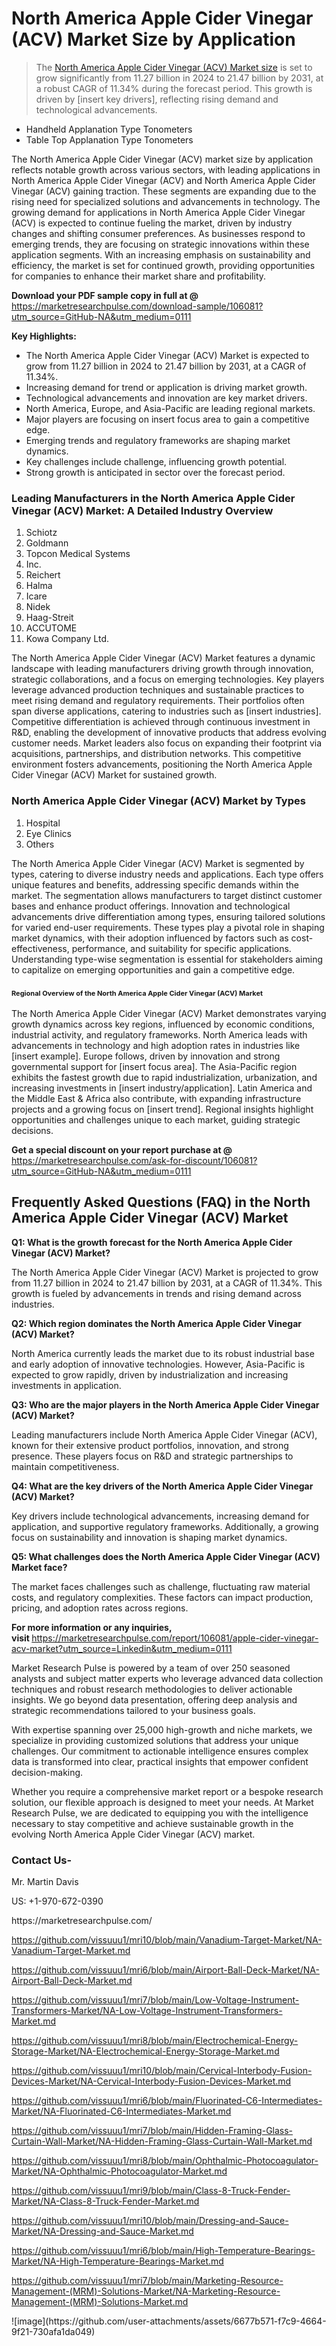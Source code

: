 <h1>North America Apple Cider Vinegar (ACV) Market&nbsp;Size by Application</h1><blockquote><p>The <a href="https://marketresearchpulse.com/download-sample/106081?utm_source=GitHub-NA&amp;utm_medium=0111">North America Apple Cider Vinegar (ACV) Market size</a> is set to grow significantly from 11.27 billion in 2024 to 21.47 billion by 2031, at a robust CAGR of 11.34% during the forecast period. This growth is driven by [insert key drivers], reflecting rising demand and technological advancements.</p></blockquote><ul><li>Handheld Applanation Type Tonometers<li> Table Top Applanation Type Tonometers</li></ul><p>The North America Apple Cider Vinegar (ACV) market size by application reflects notable growth across various sectors, with leading applications in North America Apple Cider Vinegar (ACV) and North America Apple Cider Vinegar (ACV) gaining traction. These segments are expanding due to the rising need for specialized solutions and advancements in technology. The growing demand for applications in North America Apple Cider Vinegar (ACV) is expected to continue fueling the market, driven by industry changes and shifting consumer preferences. As businesses respond to emerging trends, they are focusing on strategic innovations within these application segments. With an increasing emphasis on sustainability and efficiency, the market is set for continued growth, providing opportunities for companies to enhance their market share and profitability.</p><p><strong>Download your PDF sample copy in full at @ </strong><a href="https://marketresearchpulse.com/download-sample/106081?utm_source=GitHub-NA&amp;utm_medium=0111">https://marketresearchpulse.com/download-sample/106081?utm_source=GitHub-NA&amp;utm_medium=0111</a></p><p><strong>Key Highlights: </strong></p><ul><li>The North America Apple Cider Vinegar (ACV) Market is expected to grow from 11.27 billion in 2024 to 21.47 billion by 2031, at a CAGR of 11.34%.</li><li>Increasing demand for trend or application is driving market growth.</li><li>Technological advancements and innovation are key market drivers.</li><li>North America, Europe, and Asia-Pacific are leading regional markets.</li><li>Major players are focusing on insert focus area to gain a competitive edge.</li><li>Emerging trends and regulatory frameworks are shaping market dynamics.</li><li>Key challenges include challenge, influencing growth potential.</li><li>Strong growth is anticipated in sector over the forecast period.</li></ul><h3>Leading Manufacturers in the North America Apple Cider Vinegar (ACV) Market: A Detailed Industry Overview</h3><ol><li>Schiotz</li><li>Goldmann</li><li>Topcon Medical Systems</li><li>Inc.</li><li>Reichert</li><li>Halma</li><li>Icare</li><li>Nidek</li><li>Haag-Streit</li><li>ACCUTOME</li><li>Kowa Company Ltd.</li></ol><div class="flex max-w-full flex-col flex-grow"><div class="min-h-8 text-message flex w-full flex-col items-end gap-2 whitespace-normal break-words [.text-message+&amp;]:mt-5" dir="auto" data-message-author-role="assistant" data-message-id="fd8432e4-4910-450d-b182-61b7bfb0a01f" data-message-model-slug="gpt-4o"><div class="flex w-full flex-col gap-1 empty:hidden first:pt-[3px]"><div class="markdown prose w-full break-words dark:prose-invert light"><p>The North America Apple Cider Vinegar (ACV) Market features a dynamic landscape with leading manufacturers driving growth through innovation, strategic collaborations, and a focus on emerging technologies. Key players leverage advanced production techniques and sustainable practices to meet rising demand and regulatory requirements. Their portfolios often span diverse applications, catering to industries such as [insert industries]. Competitive differentiation is achieved through continuous investment in R&amp;D, enabling the development of innovative products that address evolving customer needs. Market leaders also focus on expanding their footprint via acquisitions, partnerships, and distribution networks. This competitive environment fosters advancements, positioning the North America Apple Cider Vinegar (ACV) Market for sustained growth.</p></div></div></div></div><h3>North America Apple Cider Vinegar (ACV) Market by Types</h3><ol><li>Hospital<li> Eye Clinics<li> Others</li></ol><div class="flex max-w-full flex-col flex-grow"><div class="min-h-8 text-message flex w-full flex-col items-end gap-2 whitespace-normal break-words [.text-message+&amp;]:mt-5" dir="auto" data-message-author-role="assistant" data-message-id="084470be-0bb7-4664-bddf-5156b4f41249" data-message-model-slug="gpt-4o-mini"><div class="flex w-full flex-col gap-1 empty:hidden first:pt-[3px]"><div class="markdown prose w-full break-words dark:prose-invert light"><p>The North America Apple Cider Vinegar (ACV) Market is segmented by types, catering to diverse industry needs and applications. Each type offers unique features and benefits, addressing specific demands within the market. The segmentation allows manufacturers to target distinct customer bases and enhance product offerings. Innovation and technological advancements drive differentiation among types, ensuring tailored solutions for varied end-user requirements. These types play a pivotal role in shaping market dynamics, with their adoption influenced by factors such as cost-effectiveness, performance, and suitability for specific applications. Understanding type-wise segmentation is essential for stakeholders aiming to capitalize on emerging opportunities and gain a competitive edge.</p></div></div></div></div><h3><span style="font-size: 11px;">Regional Overview of the North America Apple Cider Vinegar (ACV) Market</span></h3><div class="flex max-w-full flex-col flex-grow"><div class="min-h-8 text-message flex w-full flex-col items-end gap-2 whitespace-normal break-words [.text-message+&amp;]:mt-5" dir="auto" data-message-author-role="assistant" data-message-id="e9038762-ce64-4e30-91c9-9bd413514231" data-message-model-slug="gpt-4o-mini"><div class="flex w-full flex-col gap-1 empty:hidden first:pt-[3px]"><div class="markdown prose w-full break-words dark:prose-invert light"><p>The North America Apple Cider Vinegar (ACV) Market demonstrates varying growth dynamics across key regions, influenced by economic conditions, industrial activity, and regulatory frameworks. North America leads with advancements in technology and high adoption rates in industries like [insert example]. Europe follows, driven by innovation and strong governmental support for [insert focus area]. The Asia-Pacific region exhibits the fastest growth due to rapid industrialization, urbanization, and increasing investments in [insert industry/application]. Latin America and the Middle East &amp; Africa also contribute, with expanding infrastructure projects and a growing focus on [insert trend]. Regional insights highlight opportunities and challenges unique to each market, guiding strategic decisions.</p></div></div></div></div><p><strong>Get a special discount on your report purchase at @ </strong><a href="https://marketresearchpulse.com/ask-for-discount/106081?utm_source=GitHub-NA&amp;utm_medium=0111">https://marketresearchpulse.com/ask-for-discount/106081?utm_source=GitHub-NA&amp;utm_medium=0111</a></p><h2>Frequently Asked Questions (FAQ) in the North America Apple Cider Vinegar (ACV) Market</h2><p><strong>Q1: What is the growth forecast for the North America Apple Cider Vinegar (ACV) Market?</strong></p><p>The North America Apple Cider Vinegar (ACV) Market is projected to grow from 11.27 billion in 2024 to 21.47 billion by 2031, at a CAGR of 11.34%. This growth is fueled by advancements in trends and rising demand across industries.</p><p><strong>Q2: Which region dominates the North America Apple Cider Vinegar (ACV) Market?</strong></p><p>North America currently leads the market due to its robust industrial base and early adoption of innovative technologies. However, Asia-Pacific is expected to grow rapidly, driven by industrialization and increasing investments in application.</p><p><strong>Q3: Who are the major players in the North America Apple Cider Vinegar (ACV) Market?</strong></p><p>Leading manufacturers include North America Apple Cider Vinegar (ACV), known for their extensive product portfolios, innovation, and strong presence. These players focus on R&amp;D and strategic partnerships to maintain competitiveness.</p><p><strong>Q4: What are the key drivers of the North America Apple Cider Vinegar (ACV) Market?</strong></p><p>Key drivers include technological advancements, increasing demand for application, and supportive regulatory frameworks. Additionally, a growing focus on sustainability and innovation is shaping market dynamics.</p><p><strong>Q5: What challenges does the North America Apple Cider Vinegar (ACV) Market face?</strong></p><p>The market faces challenges such as challenge, fluctuating raw material costs, and regulatory complexities. These factors can impact production, pricing, and adoption rates across regions.</p><p><strong>For more information or any inquiries, visit&nbsp;</strong><a href="https://marketresearchpulse.com/report/106081/apple-cider-vinegar-acv-market?utm_source=Linkedin&utm_medium=0111">https://marketresearchpulse.com/report/106081/apple-cider-vinegar-acv-market?utm_source=Linkedin&utm_medium=0111</a></p><p>Market Research Pulse is powered by a team of over 250 seasoned analysts and subject matter experts who leverage advanced data collection techniques and robust research methodologies to deliver actionable insights. We go beyond data presentation, offering deep analysis and strategic recommendations tailored to your business goals.</p><p>With expertise spanning over 25,000 high-growth and niche markets, we specialize in providing customized solutions that address your unique challenges. Our commitment to actionable intelligence ensures complex data is transformed into clear, practical insights that empower confident decision-making.</p><p>Whether you require a comprehensive market report or a bespoke research solution, our flexible approach is designed to meet your needs. At Market Research Pulse, we are dedicated to equipping you with the intelligence necessary to stay competitive and achieve sustainable growth in the evolving North America Apple Cider Vinegar (ACV) market.</p><h3><strong>Contact Us-</strong></h3><p>Mr. Martin Davis</p><p>US: +1-970-672-0390</p><p>https://marketresearchpulse.com/</p><p><a href="https://github.com/vissuuu1/mri10/blob/main/Vanadium-Target-Market/NA-Vanadium-Target-Market.md">https://github.com/vissuuu1/mri10/blob/main/Vanadium-Target-Market/NA-Vanadium-Target-Market.md</a></p><p><a href="https://github.com/vissuuu1/mri6/blob/main/Airport-Ball-Deck-Market/NA-Airport-Ball-Deck-Market.md">https://github.com/vissuuu1/mri6/blob/main/Airport-Ball-Deck-Market/NA-Airport-Ball-Deck-Market.md</a></p><p><a href="https://github.com/vissuuu1/mri7/blob/main/Low-Voltage-Instrument-Transformers-Market/NA-Low-Voltage-Instrument-Transformers-Market.md">https://github.com/vissuuu1/mri7/blob/main/Low-Voltage-Instrument-Transformers-Market/NA-Low-Voltage-Instrument-Transformers-Market.md</a></p><p><a href="https://github.com/vissuuu1/mri8/blob/main/Electrochemical-Energy-Storage-Market/NA-Electrochemical-Energy-Storage-Market.md">https://github.com/vissuuu1/mri8/blob/main/Electrochemical-Energy-Storage-Market/NA-Electrochemical-Energy-Storage-Market.md</a></p><p><a href="https://github.com/vissuuu1/mri10/blob/main/Cervical-Interbody-Fusion-Devices-Market/NA-Cervical-Interbody-Fusion-Devices-Market.md">https://github.com/vissuuu1/mri10/blob/main/Cervical-Interbody-Fusion-Devices-Market/NA-Cervical-Interbody-Fusion-Devices-Market.md</a></p><p><a href="https://github.com/vissuuu1/mri6/blob/main/Fluorinated-C6-Intermediates-Market/NA-Fluorinated-C6-Intermediates-Market.md">https://github.com/vissuuu1/mri6/blob/main/Fluorinated-C6-Intermediates-Market/NA-Fluorinated-C6-Intermediates-Market.md</a></p><p><a href="https://github.com/vissuuu1/mri7/blob/main/Hidden-Framing-Glass-Curtain-Wall-Market/NA-Hidden-Framing-Glass-Curtain-Wall-Market.md">https://github.com/vissuuu1/mri7/blob/main/Hidden-Framing-Glass-Curtain-Wall-Market/NA-Hidden-Framing-Glass-Curtain-Wall-Market.md</a></p><p><a href="https://github.com/vissuuu1/mri8/blob/main/Ophthalmic-Photocoagulator-Market/NA-Ophthalmic-Photocoagulator-Market.md">https://github.com/vissuuu1/mri8/blob/main/Ophthalmic-Photocoagulator-Market/NA-Ophthalmic-Photocoagulator-Market.md</a></p><p><a href="https://github.com/vissuuu1/mri9/blob/main/Class-8-Truck-Fender-Market/NA-Class-8-Truck-Fender-Market.md">https://github.com/vissuuu1/mri9/blob/main/Class-8-Truck-Fender-Market/NA-Class-8-Truck-Fender-Market.md</a></p><p><a href="https://github.com/vissuuu1/mri10/blob/main/Dressing-and-Sauce-Market/NA-Dressing-and-Sauce-Market.md">https://github.com/vissuuu1/mri10/blob/main/Dressing-and-Sauce-Market/NA-Dressing-and-Sauce-Market.md</a></p><p><a href="https://github.com/vissuuu1/mri6/blob/main/High-Temperature-Bearings-Market/NA-High-Temperature-Bearings-Market.md">https://github.com/vissuuu1/mri6/blob/main/High-Temperature-Bearings-Market/NA-High-Temperature-Bearings-Market.md</a></p><p><a href="https://github.com/vissuuu1/mri7/blob/main/Marketing-Resource-Management-(MRM)-Solutions-Market/NA-Marketing-Resource-Management-(MRM)-Solutions-Market.md">https://github.com/vissuuu1/mri7/blob/main/Marketing-Resource-Management-(MRM)-Solutions-Market/NA-Marketing-Resource-Management-(MRM)-Solutions-Market.md</a></p>
![image](https://github.com/user-attachments/assets/6677b571-f7c9-4664-9f21-730afa1da049)
